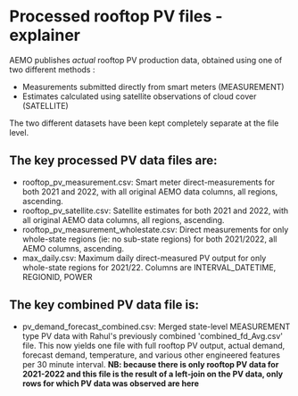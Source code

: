 # Processed rooftop PV files - explainer

AEMO publishes *actual* rooftop PV production data, obtained using one of two different methods :
- Measurements submitted directly from smart meters (MEASUREMENT)
- Estimates calculated using satellite observations of cloud cover (SATELLITE)

The two different datasets have been kept completely separate at the file level.

## The **key processed PV data files are**:
- rooftop_pv_measurement.csv: Smart meter direct-measurements for both 2021 and 2022, with all original AEMO data columns, all regions, ascending.
- rooftop_pv_satellite.csv: Satellite estimates for both 2021 and 2022, with all original AEMO data columns, all regions, ascending.
- rooftop_pv_measurement_wholestate.csv: Direct measurements for only whole-state regions (ie: no sub-state regions) for both 2021/2022, all AEMO columns, ascending.
- max_daily.csv: Maximum daily direct-measured PV output for only whole-state regions for 2021/22. Columns are INTERVAL_DATETIME, REGIONID, POWER

## The key **combined PV data file is**:
- pv_demand_forecast_combined.csv: Merged state-level MEASUREMENT type PV data with Rahul's previously combined 'combined_fd_Avg.csv' file. This now yields one file with full rooftop PV output, actual demand, forecast demand, temperature, and various other engineered features per 30 minute interval. **NB: because there is only rooftop PV data for 2021-2022 and this file is the result of a left-join on the PV data, only rows for which PV data was observed are here**
